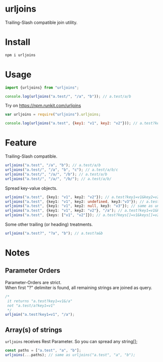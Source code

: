 # urljoins

Trailing-Slash compatible join utility.

# Install

```bash
npm i urljoins
```

# Usage
```typescript
import {urljoins} from "urljoins";

console.log(urljoins("a.test/", "/a", "b")); // a.test/a/b
```

Try on https://npm.runkit.com/urljoins
```javascript
var urljoins = require("urljoins").urljoins;

console.log(urljoins("a.test", {key1: "v1", key2: "v2"})); // a.test?key1=v1&key2=v2
```


# Feature

Trailing-Slash compatible.

```typescript
urljoins("a.test", "/a", "b"); // a.test/a/b
urljoins("a.test/", "/a", "b", "c"); // a.test/a/b/c
urljoins("a.test/", "/a/", "/b"); // a.test/a/b
urljoins("a.test/", "/a/", "/b/"); // a.test/a/b/
```

Spread key-value objects.

```typescript
urljoins("a.test", {key1: "v1", key2: "v2"}); // a.test?key1=v1&key2=v2
urljoins("a.test", {key1: "v1", key2: undefined, key3:"v3"}); // a.test?key1=v1&key2=&key3=v3
urljoins("a.test", {key1: "v1", key2: null, key3: "v3"}); // same as undefined value
urljoins("a.test", {key1: "v1", key2: "v2"}, "/a"); // a.test?key1=v1&key2=v2&/a
urljoins("a.test", {keys: ["v1", "v2"]}); // a.test?keys[]=v1&keys[]=v2
```

Some other trailing (or heading) treatments.

```typescript
urljoins("a.test?", "?a", "b"); // a.test?a&b
```

# Notes
## Parameter Orders
Parameter-Orders are strict.  
When first "?" delimiter is found, all remaining strings are joined as query.

```typescript
/*
 it returns "a.test?key1=v1&/a"
 not "a.test/a?key1=v1"
 */
urljoin("a.test?key1=v1", "/a");
```

## Array(s) of strings

`urljoins` receives Rest Parameter.
So you can spread any string[];

```typescript
const paths = ["a.test", "a", "b"];
urljoins(...paths); // same as urljoins("a.test", "a", "b");
```